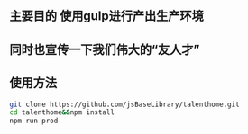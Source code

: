 ## 主要目的 使用gulp进行产出生产环境
## 同时也宣传一下我们伟大的“友人才”
## 使用方法
```bash
git clone https://github.com/jsBaseLibrary/talenthome.git
cd talenthome&&npm install 
npm run prod
```


